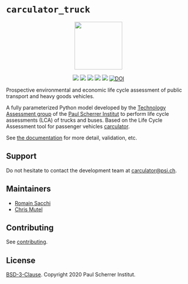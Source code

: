 # ``carculator_truck``

<p align="center">
  <img style="height:130px;" src="https://github.com/romainsacchi/coarse/raw/master/docs/mediumsmall.png">
</p>

<p align="center">
  <a href="https://badge.fury.io/py/carculator_truck" target="_blank"><img src="https://badge.fury.io/py/carculator_truck.svg"></a>
  <a href="https://travis-ci.org/romainsacchi/carculator" target="_blank"><img src="https://travis-ci.org/romainsacchi/carculator_truck.svg?branch=master"></a>
  <a href="https://ci.appveyor.com/project/romainsacchi/carculator_truck" target="_blank"><img src="https://ci.appveyor.com/api/projects/status/github/romainsacchi/carculator_truck?svg=true"></a>
  <a href="https://coveralls.io/github/romainsacchi/carculator_truck" target="_blank"><img src="https://coveralls.io/repos/github/romainsacchi/carculator_truck/badge.svg"></a>
  <a href="https://carculator_truck.readthedocs.io/en/latest/" target="_blank"><img src="https://readthedocs.org/projects/carculator_truck/badge/?version=latest"></a>
  <a href="https://doi.org/10.5281/zenodo.3582994"><img src="https://zenodo.org/badge/DOI/10.5281/zenodo.3582994.svg" alt="DOI"></a>
</p>

Prospective environmental and economic life cycle assessment of public transport and heavy goods vehicles.

A fully parameterized Python model developed by the [Technology Assessment group](https://www.psi.ch/en/ta) of the
[Paul Scherrer Institut](https://www.psi.ch/en) to perform life cycle assessments (LCA) of trucks and buses.
Based on the Life Cycle Assessment tool for passenger vehicles [carculator](https://github.com/romainsacchi/carculator).

See [the documentation](https://carculator_truck.readthedocs.io/en/latest/index.html) for more detail, validation, etc.

## Support

Do not hesitate to contact the development team at [carculator@psi.ch](mailto:carculator@psi.ch).

## Maintainers

* [Romain Sacchi](https://github.com/romainsacchi)
* [Chris Mutel](https://github.com/cmutel/)

## Contributing

See [contributing](https://github.com/romainsacchi/carculator_truck/blob/master/CONTRIBUTING.md).

## License

[BSD-3-Clause](https://github.com/romainsacchi/carculator_truck/blob/master/LICENSE). Copyright 2020 Paul Scherrer Institut.
